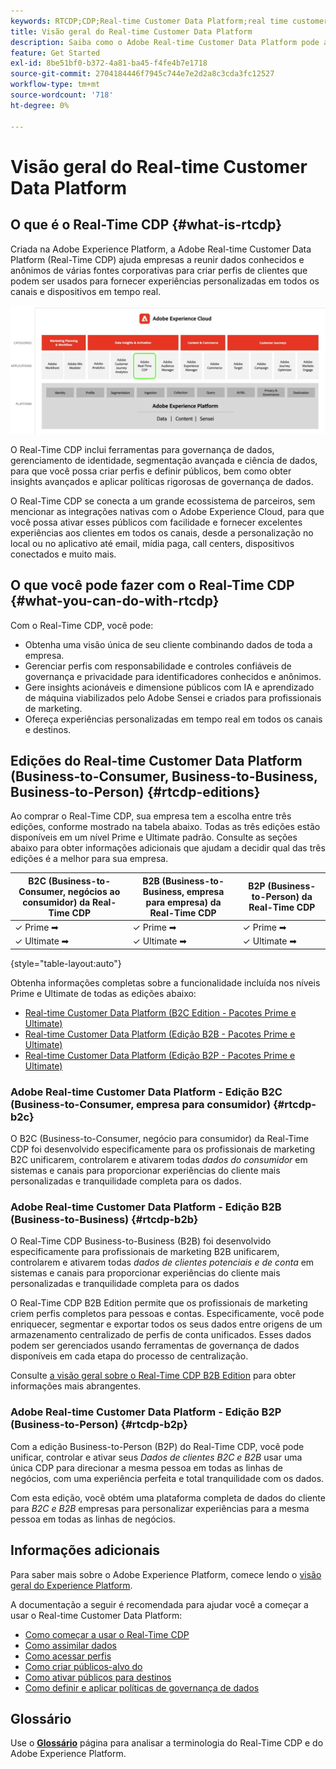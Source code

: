 ```yaml
---
keywords: RTCDP;CDP;Real-time Customer Data Platform;real time customer data platform;real time cdp;cdp;Customer AI
title: Visão geral do Real-time Customer Data Platform
description: Saiba como o Adobe Real-time Customer Data Platform pode ajudar você a reunir dados conhecidos e anônimos de várias fontes corporativas para criar perfis de clientes que podem ser usados para fornecer experiências personalizadas em todos os canais e dispositivos em tempo real.
feature: Get Started
exl-id: 8be51bf0-b372-4a81-ba45-f4fe4b7e1718
source-git-commit: 2704184446f7945c744e7e2d2a8c3cda3fc12527
workflow-type: tm+mt
source-wordcount: '718'
ht-degree: 0%

---
```


# Visão geral do Real-time Customer Data Platform

## O que é o Real-Time CDP {#what-is-rtcdp}

Criada na Adobe Experience Platform, a Adobe Real-time Customer Data Platform (Real-Time CDP) ajuda empresas a reunir dados conhecidos e anônimos de várias fontes corporativas para criar perfis de clientes que podem ser usados para fornecer experiências personalizadas em todos os canais e dispositivos em tempo real.

![Visão geral de vários aplicativos Experience Platform, com o Real-Time CDP em destaque.](/help/rtcdp/assets/platform-apps-overview.png)

O Real-Time CDP inclui ferramentas para governança de dados, gerenciamento de identidade, segmentação avançada e ciência de dados, para que você possa criar perfis e definir públicos, bem como obter insights avançados e aplicar políticas rigorosas de governança de dados.

O Real-Time CDP se conecta a um grande ecossistema de parceiros, sem mencionar as integrações nativas com o Adobe Experience Cloud, para que você possa ativar esses públicos com facilidade e fornecer excelentes experiências aos clientes em todos os canais, desde a personalização no local ou no aplicativo até email, mídia paga, call centers, dispositivos conectados e muito mais.

## O que você pode fazer com o Real-Time CDP {#what-you-can-do-with-rtcdp}

Com o Real-Time CDP, você pode:

* Obtenha uma visão única de seu cliente combinando dados de toda a empresa.
* Gerenciar perfis com responsabilidade e controles confiáveis de governança e privacidade para identificadores conhecidos e anônimos.
* Gere insights acionáveis e dimensione públicos com IA e aprendizado de máquina viabilizados pelo Adobe Sensei e criados para profissionais de marketing.
* Ofereça experiências personalizadas em tempo real em todos os canais e destinos.

## Edições do Real-time Customer Data Platform (Business-to-Consumer, Business-to-Business, Business-to-Person) {#rtcdp-editions}

Ao comprar o Real-Time CDP, sua empresa tem a escolha entre três edições, conforme mostrado na tabela abaixo. Todas as três edições estão disponíveis em um nível Prime e Ultimate padrão. Consulte as seções abaixo para obter informações adicionais que ajudam a decidir qual das três edições é a melhor para sua empresa.

| B2C (Business-to-Consumer, negócios ao consumidor) da Real-Time CDP | B2B (Business-to-Business, empresa para empresa) da Real-Time CDP | B2P (Business-to-Person) da Real-Time CDP |
|---------|----------|---------|
| ✓ Prime ➡ | ✓ Prime ➡ | ✓ Prime ➡ |
| ✓ Ultimate ➡ | ✓ Ultimate ➡ | ✓ Ultimate ➡ |

{style="table-layout:auto"}

Obtenha informações completas sobre a funcionalidade incluída nos níveis Prime e Ultimate de todas as edições abaixo:

* [Real-time Customer Data Platform (B2C Edition - Pacotes Prime e Ultimate)](https://helpx.adobe.com/legal/product-descriptions/real-time-customer-data-platform-b2c-edition-prime-and-ultimate-packages.html)
* [Real-time Customer Data Platform (Edição B2B - Pacotes Prime e Ultimate)](https://helpx.adobe.com/legal/product-descriptions/real-time-customer-data-platform-b2b-edition-prime-and-ultimate-packages.html)
* [Real-time Customer Data Platform (Edição B2P - Pacotes Prime e Ultimate)](https://helpx.adobe.com/legal/product-descriptions/real-time-customer-data-platform-b2p-edition-prime-and-ultimate-packages.html)

### Adobe Real-time Customer Data Platform - Edição B2C (Business-to-Consumer, empresa para consumidor) {#rtcdp-b2c}

O B2C (Business-to-Consumer, negócio para consumidor) da Real-Time CDP foi desenvolvido especificamente para os profissionais de marketing B2C unificarem, controlarem e ativarem todas *dados do consumidor* em sistemas e canais para proporcionar experiências do cliente mais personalizadas e tranquilidade completa para os dados.

### Adobe Real-time Customer Data Platform - Edição B2B (Business-to-Business) {#rtcdp-b2b}

O Real-Time CDP Business-to-Business (B2B) foi desenvolvido especificamente para profissionais de marketing B2B unificarem, controlarem e ativarem todas *dados de clientes potenciais e de conta* em sistemas e canais para proporcionar experiências do cliente mais personalizadas e tranquilidade completa para os dados

O Real-Time CDP B2B Edition permite que os profissionais de marketing criem perfis completos para pessoas e contas. Especificamente, você pode enriquecer, segmentar e exportar todos os seus dados entre origens de um armazenamento centralizado de perfis de conta unificados. Esses dados podem ser gerenciados usando ferramentas de governança de dados disponíveis em cada etapa do processo de centralização.

Consulte [a visão geral sobre o Real-Time CDP B2B Edition](./b2b-overview.md) para obter informações mais abrangentes.

### Adobe Real-time Customer Data Platform - Edição B2P (Business-to-Person) {#rtcdp-b2p}

Com a edição Business-to-Person (B2P) do Real-Time CDP, você pode unificar, controlar e ativar seus *Dados de clientes B2C e B2B* usar uma única CDP para direcionar a mesma pessoa em todas as linhas de negócios, com uma experiência perfeita e total tranquilidade com os dados.

Com esta edição, você obtém uma plataforma completa de dados do cliente para *B2C e B2B* empresas para personalizar experiências para a mesma pessoa em todas as linhas de negócios.

## Informações adicionais

Para saber mais sobre o Adobe Experience Platform, comece lendo o [visão geral do Experience Platform](../landing/home.md).

A documentação a seguir é recomendada para ajudar você a começar a usar o Real-time Customer Data Platform:

* [Como começar a usar o Real-Time CDP](get-started.md)
* [Como assimilar dados](sources/sources-overview.md)
* [Como acessar perfis](profile/profile-overview.md)
* [Como criar públicos-alvo do](segmentation/segmentation-overview.md)
* [Como ativar públicos para destinos](destinations/overview.md)
* [Como definir e aplicar políticas de governança de dados](privacy/data-governance-overview.md)

## Glossário

Use o [**Glossário**](/help/landing/glossary.md) página para analisar a terminologia do Real-Time CDP e do Adobe Experience Platform.
